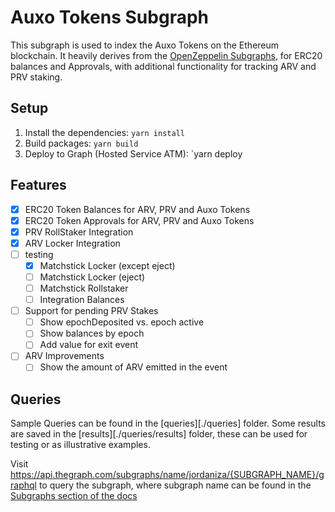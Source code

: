# Auxo Tokens Subgraph

This subgraph is used to index the Auxo Tokens on the Ethereum blockchain.
It heavily derives from the [OpenZeppelin Subgraphs](https://docs.openzeppelin.com/subgraphs/0.1.x/generate), for ERC20 balances and Approvals, with additional functionality for tracking ARV and PRV staking.

## Setup

1. Install the dependencies: `yarn install`
2. Build packages: `yarn build`
3. Deploy to Graph (Hosted Service ATM): `yarn deploy

## Features

- [x] ERC20 Token Balances for ARV, PRV and Auxo Tokens
- [x] ERC20 Token Approvals for ARV, PRV and Auxo Tokens
- [x] PRV RollStaker Integration
- [x] ARV Locker Integration
- [ ] testing
  - [x] Matchstick Locker (except eject)
  - [ ] Matchstick Locker (eject)
  - [ ] Matchstick Rollstaker
  - [ ] Integration Balances
- [ ] Support for pending PRV Stakes
  - [ ] Show epochDeposited vs. epoch active
  - [ ] Show balances by epoch
  - [ ] Add value for exit event
- [ ] ARV Improvements
  - [ ] Show the amount of ARV emitted in the event

## Queries

Sample Queries can be found in the [queries][./queries] folder.
Some results are saved in the [results][./queries/results] folder, these can be used for testing or as illustrative examples.

Visit https://api.thegraph.com/subgraphs/name/jordaniza/{SUBGRAPH_NAME}/graphql to query the subgraph, where subgraph name can be found in the [Subgraphs section of the docs](https://docs.auxo.fi/auxo-docs/developers/subgraphs)
